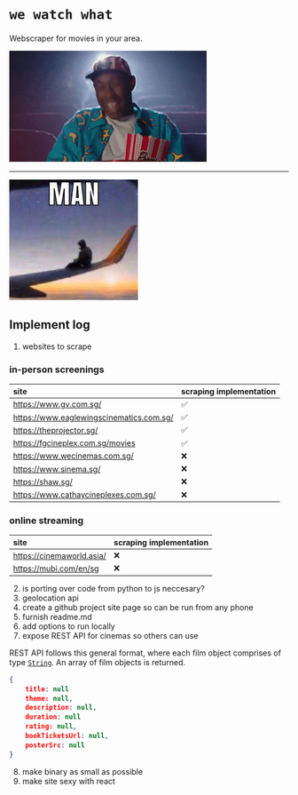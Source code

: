 # `we watch what`

Webscraper for movies in your area.

![](asset/tyler.gif)

--- 

![](asset/man.jpg)

## Implement log

1. websites to scrape 

### in-person screenings

| site | scraping implementation |
| :--- | :--- |
| https://www.gv.com.sg/ | :white_check_mark: |
| https://www.eaglewingscinematics.com.sg/ | :white_check_mark: |
| https://theprojector.sg/ | :white_check_mark: |
| https://fgcineplex.com.sg/movies | :white_check_mark: |
| https://www.wecinemas.com.sg/ | :x: |
| https://www.sinema.sg/ | :x: |
| https://shaw.sg/ | :x: |
| https://www.cathaycineplexes.com.sg/ | :x: |

### online streaming

| site | scraping implementation |
| :--- | :--- |
| https://cinemaworld.asia/ | :x: |
| https://mubi.com/en/sg | :x: |

2. is porting over code from python to js neccesary?
3. geolocation api
4. create a github project site page so can be run from any phone
5. furnish readme.md
6. add options to run locally
7. expose REST API for cinemas so others can use

REST API follows this general format, where each film object comprises of type [`String`](https://developer.mozilla.org/en-US/docs/Web/JavaScript/Reference/Global_Objects/String). An array of film objects is returned.

```json
{
    title: null
    theme: null,
    description: null,
    duration: null
    rating: null,
    bookTicketsUrl: null,
    posterSrc: null
}
```

8. make binary as small as possible
9. make site sexy with react